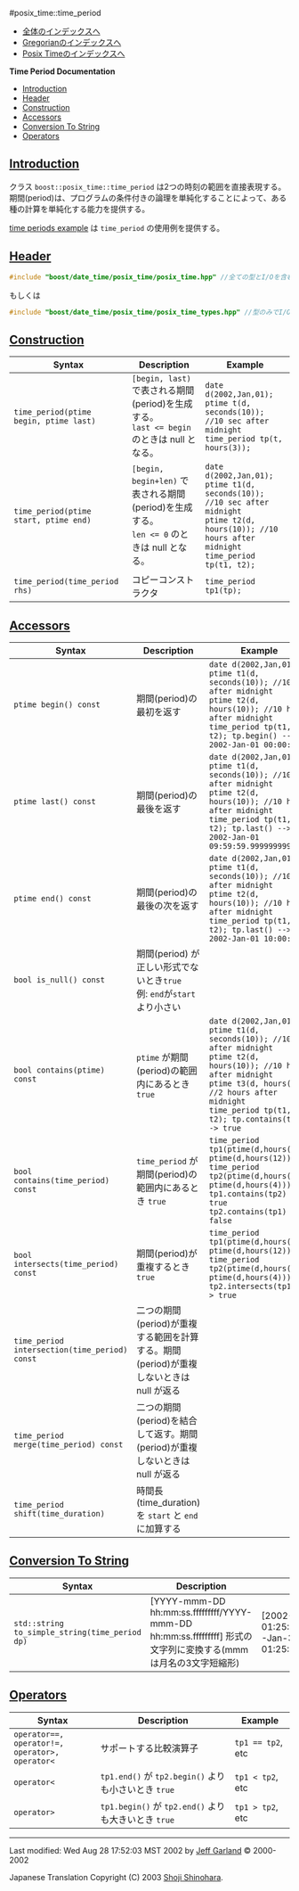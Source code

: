 #posix_time::time_period

- [全体のインデックスへ](../date_time.md)
- [Gregorianのインデックスへ](./gregorian.md)
- [Posix Timeのインデックスへ](./posix_time.md)

**Time Period Documentation**

- [Introduction](#introduction)
- [Header](#header)
- [Construction](#construction)
- [Accessors](#accessors)
- [Conversion To String](#conversion-to-string)
- [Operators](#operators)


## <a name="introduction" href="#introduction">Introduction</a>
クラス `boost::posix_time::time_period` は2つの時刻の範囲を直接表現する。 期間(period)は、プログラムの条件付きの論理を単純化することによって、ある種の計算を単純化する能力を提供する。

[time periods example](./time_periods.cpp.md) は `time_period` の使用例を提供する。


## <a name="header" href="#header">Header</a>
```cpp
#include "boost/date_time/posix_time/posix_time.hpp" //全ての型とI/Oを含む
```

もしくは

```cpp
#include "boost/date_time/posix_time/posix_time_types.hpp" //型のみでI/Oは含まない
```


## <a name="construction" href="#construction">Construction</a>

| Syntax | Description | Example |
|--------|-------------|---------|
| `time_period(ptime begin, ptime last)` | `[begin, last)` で表される期間(period)を生成する。<br/> `last <= begin` のときは null となる。 | `date d(2002,Jan,01);`<br/> `ptime t(d, seconds(10)); //10 sec after midnight`<br/> `time_period tp(t, hours(3));` |
| `time_period(ptime start, ptime end)` | `[begin, begin+len)` で表される期間(period)を生成する。<br/> `len <= 0` のときは null となる。 | `date d(2002,Jan,01);`<br/> `ptime t1(d, seconds(10)); //10 sec after midnight`<br/> `ptime t2(d, hours(10)); //10 hours after midnight`<br/> `time_period tp(t1, t2);` |
| `time_period(time_period rhs)` | コピーコンストラクタ | `time_period tp1(tp);` |


## <a name="accessors" href="#accessors">Accessors</a>

| Syntax | Description | Example |
|--------|-------------|---------|
| `ptime begin() const` | 期間(period)の最初を返す | `date d(2002,Jan,01);`<br/> `ptime t1(d, seconds(10)); //10 sec after midnight`<br/> `ptime t2(d, hours(10)); //10 hours after midnight`<br/> `time_period tp(t1, t2); tp.begin() --> 2002-Jan-01 00:00:10` |
| `ptime last() const` | 期間(period)の最後を返す | `date d(2002,Jan,01);`<br/> `ptime t1(d, seconds(10)); //10 sec after midnight`<br/> `ptime t2(d, hours(10)); //10 hours after midnight`<br/> `time_period tp(t1, t2); tp.last() --> 2002-Jan-01 09:59:59.999999999` |
| `ptime end() const` | 期間(period)の最後の次を返す | `date d(2002,Jan,01);`<br/> `ptime t1(d, seconds(10)); //10 sec after midnight`<br/> `ptime t2(d, hours(10)); //10 hours after midnight`<br/> `time_period tp(t1, t2); tp.last() --> 2002-Jan-01 10:00:00` |
| `bool is_null() const` | 期間(period) が正しい形式でないとき`true`<br/> 例: `end`が`start`より小さい | |
| `bool contains(ptime) const` | `ptime` が期間(period)の範囲内にあるとき `true` | `date d(2002,Jan,01);`<br/> `ptime t1(d, seconds(10)); //10 sec after midnight`<br/> `ptime t2(d, hours(10)); //10 hours after midnight`<br/> `ptime t3(d, hours(2)); //2 hours after midnight`<br/> `time_period tp(t1, t2); tp.contains(t3) --> true` |
| `bool contains(time_period) const` | `time_period` が期間(period)の範囲内にあるとき `true` | `time_period tp1(ptime(d,hours(1)), ptime(d,hours(12)));`<br/> `time_period tp2(ptime(d,hours(2)), ptime(d,hours(4)));`<br/> `tp1.contains(tp2) --> true`<br/> `tp2.contains(tp1) --> false` |
| `bool intersects(time_period) const` | 期間(period)が重複するとき `true` | `time_period tp1(ptime(d,hours(1)), ptime(d,hours(12)));`<br/> `time_period tp2(ptime(d,hours(2)), ptime(d,hours(4)));`<br/> `tp2.intersects(tp1) --> true` |
| `time_period intersection(time_period) const` | 二つの期間(period)が重複する範囲を計算する。期間(period)が重複しないときは null が返る | |
| `time_period merge(time_period) const` | 二つの期間(period)を結合して返す。期間(period)が重複しないときは null が返る | |
| `time_period shift(time_duration)` | 時間長(time_duration)を `start` と `end` に加算する | |


## <a name="conversion-to-string" href="#conversion-to-string">Conversion To String</a>

| Syntax | Description | Example |
|--------|-------------|---------|
| `std::string to_simple_string(time_period dp)` | [YYYY-mmm-DD hh:mm:ss.fffffffff/YYYY-mmm-DD hh:mm:ss.fffffffff] 形式の文字列に変換する(mmm は月名の3文字短縮形) | [2002-Jan-01 01:25:10.000000001/2002-Jan-31 01:25:10.123456789] |


## <a name="operators" href="#operators">Operators</a>

| Syntax | Description | Example |
|--------|-------------|---------|
| `operator==, operator!=,`<br/> `operator>, operator<` | サポートする比較演算子 | `tp1 == tp2`, etc |
| `operator<` | `tp1.end()` が `tp2.begin()` よりも小さいとき `true` | `tp1 < tp2`, etc |
| `operator>` | `tp1.begin()` が `tp2.end()` よりも大きいとき `true` | `tp1 > tp2`, etc |


***
Last modified: Wed Aug 28 17:52:03 MST 2002 by [Jeff Garland](mailto:jeff@crystalclearsoftware.com) © 2000-2002 

Japanese Translation Copyright (C) 2003 [Shoji Shinohara](mailto:sshino@cppll.jp).


